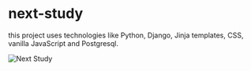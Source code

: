 # next-study
this project uses technologies like Python, Django, Jinja templates, CSS, vanilla JavaScript and Postgresql.

![Next Study](https://github.com/Liam-Piro/next-study/assets/109366637/ffde6724-33cb-404c-b04c-363c9e489ff2)
